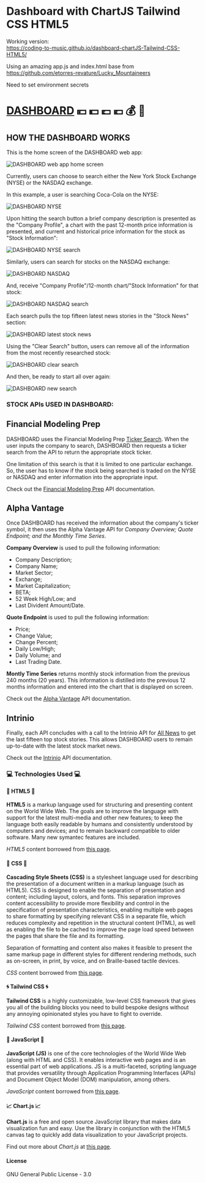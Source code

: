 # Dashboard with ChartJS Tailwind CSS HTML5

Working version:  
https://coding-to-music.github.io/dashboard-chartJS-Tailwind-CSS-HTML5/

Using an amazing app.js and index.html base from https://github.com/etorres-revature/Lucky_Mountaineers

Need to set environment secrets


# [DASHBOARD](https://coding-to-music.github.io/dashboard-chartJS-Tailwind-CSS-HTML5/) :yen: :dollar: :pound: :euro: :moneybag: :money_with_wings:

## HOW THE DASHBOARD WORKS 
 
This is the home screen of the DASHBOARD web app:

![DASHBOARD web app home screen]()

Currently, users can choose to search either the New York Stock Exchange (NYSE) or the NASDAQ exchange.

In this example, a user is searching Coca-Cola on the NYSE:

![DASHBOARD NYSE]()

Upon hitting the search button a brief company description is presented as the "Company Profile", a chart with the past 12-month price information is presented, and current and historical price information for the stock as "Stock Information":

![DASHBOARD NYSE search]()

Similarly, users can search for stocks on the NASDAQ exchange: 

![DASHBOARD NASDAQ]()

And, receive "Company Profile"/12-month chart/"Stock Information" for that stock: 

![DASHBOARD NASDAQ search]()

Each search pulls the top fifteen latest news stories in the "Stock News" section:

![DASHBOARD latest stock news]()

Using the "Clear Search" button, users can remove all of the information from the most recently researched stock: 

![DASHBOARD clear search]()

And then, be ready to start all over again:

![DASHBOARD new search]()

### STOCK APIs USED IN DASHBOARD:

## Financial Modeling Prep

DASHBOARD uses the Financial Modeling Prep [Ticker Search](https://financialmodelingprep.com/developer/docs/#Ticker-Search).  When the user inputs the company to search, DASHBOARD then requests a ticker search from the API to return the appropriate stock ticker.  

One limitation of this search is that it is limited to one particular exchange.  So, the user has to know if the stock being searched is traded on the NYSE or NASDAQ and enter information into the appropriate input.

Check out the [Financial Modeling Prep](https://financialmodelingprep.com/developer/docs/) API documentation.

## Alpha Vantage

Once DASHBOARD has received the information about the company's ticker symbol, it then uses the Alpha Vantage API for *Company Overview; Quote Endpoint; and the Monthly Time Series*.

**Company Overview** is used to pull the following information: 

* Company Description; 
* Company Name; 
* Market Sector; 
* Exchange; 
* Market Capitalization; 
* BETA; 
* 52 Week High/Low; and
* Last Divident Amount/Date.

**Quote Endpoint** is used to pull the following information: 

* Price;
* Change Value; 
* Change Percent; 
* Daily Low/High; 
* Daily Volume; and
* Last Trading Date.

**Montly Time Series** returns monthly stock information from the previous 240 months (20 years).  This information is distilled into the previous 12 months information and entered into the chart that is displayed on screen.

Check out the [Alpha Vantage](https://www.alphavantage.co/documentation/) API documentation. 

## Intrinio

Finally, each API concludes with a call to the Intrinio API for [All News](https://docs.intrinio.com/documentation/web_api/get_all_company_news_v2) to get the last fifteen top stock stories.  This allows DASHBOARD users to remain up-to-date with the latest stock market news.

Check out the [Intrinio](https://docs.intrinio.com/documentation/api_v2/getting_started) API documentation.

### :computer: Technologies Used :computer:

#### :memo: HTML5 :memo:

**HTML5** is a markup language used for structuring and presenting content on the World Wide Web.  The goals are to improve the language with support for the latest multi-media and other new features; to keep the language both easily readable by humans and consistently understood by computers and devices; and to remain backward compatible to older software.  Many new symantec features are included.

*HTML5* content borrowed from <a target="_blank" rel="noopener noreferrer">[this page](https://en.wikipedia.org/wiki/HTML5).</a>

#### :art: CSS :art:

**Cascading Style Sheets (CSS)** is a stylesheet language used for describing the presentation of a document written in a markup language (such as HTML5).  CSS is designed to enable the separation of presentation and content; including layout, colors, and fonts.  This separation improves content accessibility to provide more flexibility and control in the specification of presentation characteristics, enabling multiple web pages to share formatting by specifying relevant CSS in a separate file, which reduces complexity and repetition in the structural content (HTML), as well as enabling the file to be cached to improve the page load speed between the pages that share the file and its formatting.

Separation of formatting and content also makes it feasible to present the same markup page in different styles for different rendering methods, such as on-screen, in print, by voice, and on Braille-based tactile devices. 

*CSS* content borrowed from <a target="_blank" rel="noopener noreferrer">[this page](https://en.wikipedia.org/wiki/Cascading_Style_Sheets).</a>

#### :cyclone: Tailwind CSS :cyclone:

**Tailwind CSS** is a highly customizable, low-level CSS framework that gives you all of the building blocks you need to build bespoke designs without any annoying opinionated styles you have to fight to override.

*Tailwind CSS* content borrowed from <a target="_blank" rel="noopener noreferrer">[this page](https://tailwindcss.com/).</a>

#### :sparkler: JavaScript :sparkler:

**JavaScript (JS)** is one of the core technologies of the World Wide Web (along with HTML and CSS). It enables interactive web pages and is an essential part of web applications.  JS is a multi-faceted, scripting language that provides versatility through Application Programming Interfaces (APIs) and Document Object Model (DOM) manipulation, among others.

*JavaScript* content borrowed from <a target="_blank" rel="noopener noreferrer">[this page](https://en.wikipedia.org/wiki/JavaScript).</a>

#### :chart_with_upwards_trend: Chart.js :chart_with_upwards_trend:

**Chart.js** is a free and open source JavaScript library that makes data visualization fun and easy.  Use the library in conjunction with the HTML5 canvas tag to quickly add data visualization to your JavaScript projects. 

Find out more about *Chart.js* at <a target="_blank" rel="noopener noreferrer">[this page](https://www.chartjs.org/docs/latest/).

#### License

GNU General Public License - 3.0

